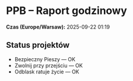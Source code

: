 # PPB – Raport godzinowy
**Czas (Europe/Warsaw):** 2025-09-22 01:19

## Status projektów
- Bezpieczny Pieszy — OK
- Zwolnij przy przejściu — OK
- Odblask ratuje życie — OK

